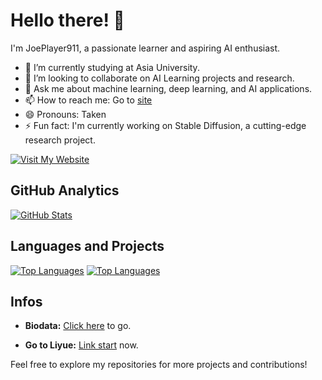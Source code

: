 # Hello there! 👋

I'm JoePlayer911, a passionate learner and aspiring AI enthusiast.

- 🌱 I’m currently studying at Asia University.
- 👯 I’m looking to collaborate on AI Learning projects and research.
- 💬 Ask me about machine learning, deep learning, and AI applications.
- 📫 How to reach me: Go to [site](https://goo.gl/maps/DWZCFzLCGkC2BaD36)
- 😄 Pronouns: Taken
- ⚡ Fun fact: I'm currently working on Stable Diffusion, a cutting-edge research project.

[![Visit My Website](https://img.shields.io/badge/Visit%20My%20Website-%230076D6?style=for-the-badge&logo=google-chrome&logoColor=white)](https://jonathanjoest4r.pythonanywhere.com)

## GitHub Analytics
[![GitHub Stats](https://github-readme-stats.vercel.app/api?username=JoePlayer911&count_private=true&show_icons=true&include_all_commits=true&theme=radical)](https://github.com/JoePlayer911)

## Languages and Projects
[![Top Languages](https://github-readme-stats.vercel.app/api/top-langs/?username=JoePlayer911&layout=compact&hide=HTML,CSS,Stylus,CoffeeScript,EJS&langs_count=10&theme=radical)](https://github.com/JoePlayer911)
[![Top Languages](https://github-readme-stats.vercel.app/api/top-langs/?username=JoePlayer911&layout=compact&hide=HTML,CSS,Stylus,CoffeeScript,EJS&langs_count=10&theme=radical)](https://github.com/JoePlayer911/JPStableDiffusion)

## Infos

- **Biodata:** [Click here](jonathanjoest4r.pythonanywhere.com/admin)
  to go.

- **Go to Liyue:** [Link start](jonathanjoest4r.pythonanywhere.com/liyue)
  now.

Feel free to explore my repositories for more projects and contributions!
